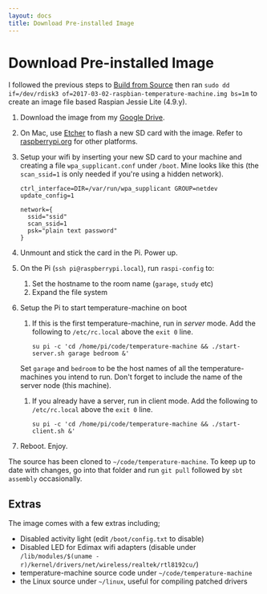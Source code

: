 ```yaml
---
layout: docs
title: Download Pre-installed Image
---
```


# Download Pre-installed Image

I followed the previous steps to [Build from Source](build_from_source.html) then ran `sudo dd if=/dev/rdisk3 of=2017-03-02-raspbian-temperature-machine.img bs=1m` to create an image file based Raspian Jessie Lite (4.9.y). 

1. Download the image from my [Google Drive](https://drive.google.com/open?id=0B-I9xnCr64hFWjBoS0Z6akUwVVU).
1. On Mac, use [Etcher](https://etcher.io/) to flash a new SD card with the image. Refer to [raspberrypi.org](https://www.raspberrypi.org/documentation/installation/installing-images/) for other platforms.
1. Setup your wifi by inserting your new SD card to your machine and creating a file `wpa_supplicant.conf` under `/boot`. Mine looks like this (the `scan_ssid=1` is only needed if you're using a hidden network). 

    ```
    ctrl_interface=DIR=/var/run/wpa_supplicant GROUP=netdev
    update_config=1
    
    network={
      ssid="ssid"
      scan_ssid=1
      psk="plain text password"
    }
    ```
1. Unmount and stick the card in the Pi. Power up. 
1. On the Pi (`ssh pi@raspberrypi.local`), run `raspi-config` to:
    1. Set the hostname to the room name (`garage`, `study` etc) 
    1. Expand the file system
1. Setup the Pi to start temperature-machine on boot
    1. If this is the first temperature-machine, run in _server_ mode. Add the following to `/etc/rc.local` above the `exit 0` line.
    
        ```
        su pi -c 'cd /home/pi/code/temperature-machine && ./start-server.sh garage bedroom &'
        ```
    
    Set `garage` and `bedroom` to be the host names of all the temperature-machines you intend to run. Don't forget to include the name of the server node (this machine).
    
    1. If you already have a server, run in client mode. Add the following to `/etc/rc.local` above the `exit 0` line.

        ```
        su pi -c 'cd /home/pi/code/temperature-machine && ./start-client.sh &'
        ```
    
1. Reboot. Enjoy.

The source has been cloned to `~/code/temperature-machine`. To keep up to date with changes, go into that folder and run `git pull` followed by `sbt assembly` occasionally.


## Extras

The image comes with a few extras including;
 
* Disabled activity light (edit `/boot/config.txt` to disable)
* Disabled LED for Edimax wifi adapters (disable under `/lib/modules/$(uname -r)/kernel/drivers/net/wireless/realtek/rtl8192cu/`)
* temperature-machine source code under `~/code/temperature-machine`
* the Linux source under `~/linux`, useful for compiling patched drivers
